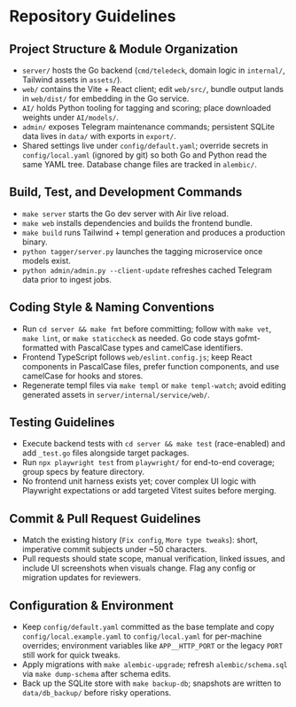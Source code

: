 # Repository Guidelines

## Project Structure & Module Organization
- `server/` hosts the Go backend (`cmd/teledeck`, domain logic in `internal/`, Tailwind assets in `assets/`).
- `web/` contains the Vite + React client; edit `web/src/`, bundle output lands in `web/dist/` for embedding in the Go service.
- `AI/` holds Python tooling for tagging and scoring; place downloaded weights under `AI/models/`.
- `admin/` exposes Telegram maintenance commands; persistent SQLite data lives in `data/` with exports in `export/`.
- Shared settings live under `config/default.yaml`; override secrets in `config/local.yaml` (ignored by git) so both Go and Python read the same YAML tree. Database change files are tracked in `alembic/`.

## Build, Test, and Development Commands
- `make server` starts the Go dev server with Air live reload.
- `make web` installs dependencies and builds the frontend bundle.
- `make build` runs Tailwind + templ generation and produces a production binary.
- `python tagger/server.py` launches the tagging microservice once models exist.
- `python admin/admin.py --client-update` refreshes cached Telegram data prior to ingest jobs.

## Coding Style & Naming Conventions
- Run `cd server && make fmt` before committing; follow with `make vet`, `make lint`, or `make staticcheck` as needed. Go code stays gofmt-formatted with PascalCase types and camelCase identifiers.
- Frontend TypeScript follows `web/eslint.config.js`; keep React components in PascalCase files, prefer function components, and use camelCase for hooks and stores.
- Regenerate templ files via `make templ` or `make templ-watch`; avoid editing generated assets in `server/internal/service/web/`.

## Testing Guidelines
- Execute backend tests with `cd server && make test` (race-enabled) and add `_test.go` files alongside target packages.
- Run `npx playwright test` from `playwright/` for end-to-end coverage; group specs by feature directory.
- No frontend unit harness exists yet; cover complex UI logic with Playwright expectations or add targeted Vitest suites before merging.

## Commit & Pull Request Guidelines
- Match the existing history (`Fix config`, `More type tweaks`): short, imperative commit subjects under ~50 characters.
- Pull requests should state scope, manual verification, linked issues, and include UI screenshots when visuals change. Flag any config or migration updates for reviewers.

## Configuration & Environment
- Keep `config/default.yaml` committed as the base template and copy `config/local.example.yaml` to `config/local.yaml` for per-machine overrides; environment variables like `APP__HTTP_PORT` or the legacy `PORT` still work for quick tweaks.
- Apply migrations with `make alembic-upgrade`; refresh `alembic/schema.sql` via `make dump-schema` after schema edits.
- Back up the SQLite store with `make backup-db`; snapshots are written to `data/db_backup/` before risky operations.
